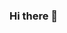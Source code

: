 ### Hi there 👋

<!--

- 🔭 I’m currently working on Projects
- 🌱 I’m currently learning AI\ML, DL, NLP & Data Analytics
- 👯 I’m looking to opportunities in the feild of AI\ML or Data Science
- 💬 Ask me about AI\ML, DL, NLP , Python, Sql, Data Analytics
- 📫 How to reach me: kumariya.1@iitj.ac.in
-->
